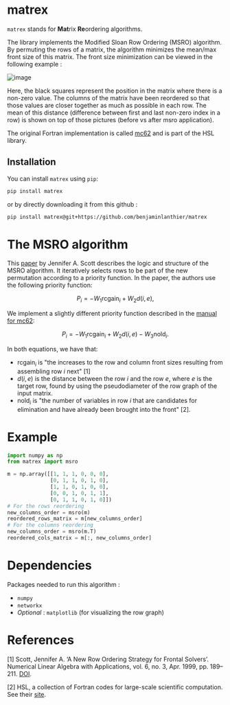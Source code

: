 # matrex
`matrex` stands for **Mat**rix **Re**ordering algorithms.

The library implements the Modified Sloan Row Ordering (MSRO) algorithm. By permuting the rows of a matrix, the algorithm minimizes the mean/max front size of this matrix. The front size minimization can be viewed in the following example :

![image](https://github.com/benjaminlanthier/MatRexAlgs/assets/91567620/cce9ec89-97a1-4749-8bbc-d172cb108474)

Here, the black squares represent the position in the matrix where there is a non-zero value. The columns of the matrix have been reordered so that those values are closer together as much as possible in each row. The mean of this distance (difference between first and last non-zero index in a row) is shown on top of those pictures (before vs after msro application).

The original Fortran implementation is called [mc62](https://www.hsl.rl.ac.uk/catalogue/mc62.html) and is part of the HSL library.

## Installation

You can install `matrex` using `pip`:

```bash
pip install matrex
```

or by directly downloading it from this github :

```bash
pip install matrex@git+https://github.com/benjaminlanthier/matrex
```

# The MSRO algorithm
This [paper](https://onlinelibrary.wiley.com/doi/abs/10.1002/(SICI)1099-1506(199904/05)6:3%3C189::AID-NLA160%3E3.0.CO;2-C) by Jennifer A. Scott describes the logic and structure of the MSRO algorithm. It iteratively selects rows to be part of the new permutation according to a priority function. In the paper, the authors use the following priority function:

$$
\begin{equation}
    P_i = -W_1 \text{rcgain}_i + W_2 d(i, e),
\end{equation}
$$

We implement a slightly different priority function described in the [manual for mc62](https://www.hsl.rl.ac.uk/specs/mc62.pdf):

$$
\begin{equation}
    P_i = -W_1 \text{rcgain}_i + W_2 d(i, e) - W_3 \text{nold}_i.
\end{equation}
$$

In both equations, we have that:
 * $\text{rcgain}_i$ is "the increases to the row and column front sizes resulting from assembling row $i$ next" [1]
 * $d(i, e)$ is the distance between the row $i$ and the row $e$, where $e$ is the target row, found by using the pseudodiameter of the row graph of the input matrix.
 * $\text{nold}_i$ is "the number of variables in row $i$ that are candidates for elimination and have already been brought into the front" [2].

# Example
```python
import numpy as np
from matrex import msro

m = np.array([[1, 1, 1, 0, 0, 0],
              [0, 1, 1, 0, 1, 0],
              [1, 1, 0, 1, 0, 0],
              [0, 0, 1, 0, 1, 1],
              [0, 1, 1, 0, 1, 0]])
# For the rows reordering
new_columns_order = msro(m)
reordered_rows_matrix = m[new_columns_order]
# For the columns reordering
new_columns_order = msro(m.T)
reordered_cols_matrix = m[:, new_columns_order]
```

# Dependencies
Packages needed to run this algorithm :
 * `numpy`
 * `networkx`
 * _Optional_ : `matplotlib` (for visualizing the row graph)

# References
[1] Scott, Jennifer A. ‘A New Row Ordering Strategy for Frontal Solvers’. Numerical Linear Algebra with Applications, vol. 6, no. 3, Apr. 1999, pp. 189–211. [DOI](https://doi.org/10.1002/(SICI)1099-1506(199904/05)6:3<189::AID-NLA160>3.0.CO;2-C).

[2] HSL, a collection of Fortran codes for large-scale scientific computation. See their [site](https://www.hsl.rl.ac.uk/catalogue/mc62.html).
